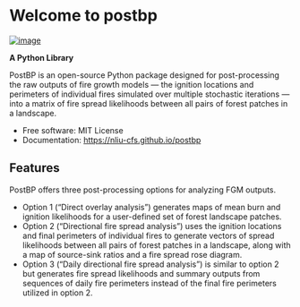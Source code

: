 # Welcome to postbp


[![image](https://img.shields.io/pypi/v/postbp.svg)](https://pypi.python.org/pypi/postbp)


**A Python Library**

PostBP is an open-source Python package designed for post-processing the raw outputs of fire growth models — the ignition locations and perimeters of individual fires simulated over multiple stochastic iterations — into a matrix of fire spread likelihoods between all pairs of forest patches in a landscape. 


-   Free software: MIT License
-   Documentation: <https://nliu-cfs.github.io/postbp>
    

## Features

PostBP offers three post-processing options for analyzing FGM outputs.
 - Option 1 (“Direct overlay analysis”) generates maps of mean burn and ignition likelihoods for a user-defined set of forest landscape patches. 
 - Option 2 (“Directional fire spread analysis”) uses the ignition locations and final perimeters of individual fires to generate vectors of spread likelihoods between all pairs of forest patches in a landscape, along with a map of source-sink ratios and a fire spread rose diagram. 
 - Option 3 (“Daily directional fire spread analysis”) is similar to option 2 but generates fire spread likelihoods and summary outputs from sequences of daily fire perimeters instead of the final fire perimeters utilized in option 2.
